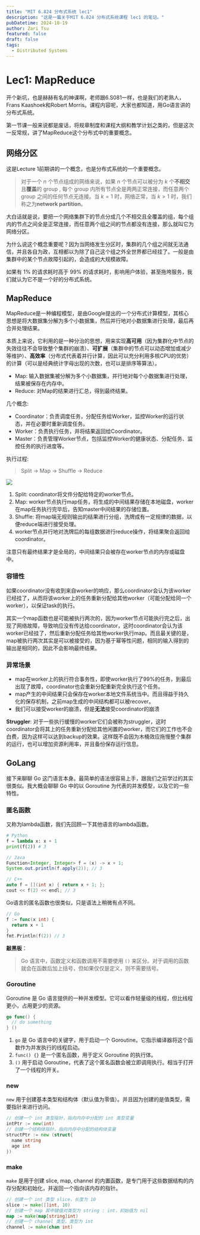 ```yaml
---
title: "MIT 6.824 分布式系统 lec1"
description: "这是一篇关于MIT 6.824 分布式系统课程 lec1 的笔记。"
pubDatetime: 2024-10-19
author: Zari Tsu
featured: false
draft: false
tags:
  - Distributed Systems
---
```


# Lec1: MapReduce

开个新坑，也是赫赫有名的神课啊，老师跟6.S081一样，也是我们的老熟人，Frans Kaashoek和Robert Morris。课程内容呢，大家也都知道，用Go语言讲的分布式系统。

第一节课一般来说都是废话，将规章制度和课程大纲和教学计划之类的，但是这次一反常规，讲了MapReduce这个分布式中的重要概念。

## 网络分区

这是Lecture 1前期讲的一个概念，也是分布式系统的一个重要概念。

> 对于一个 $n$ 个节点组成的网络来说，如果 $n$ 个节点可以被分为 $k$ 个**不相交**且**覆盖**的 group , 每个 group 内所有节点全是两两正常连接，而任意两个 group 之间的任何节点无连接。当 $k = 1$ 时，网络正常，当 $k > 1$ 时，我们称之为**network partition**。

大白话就是说，要把一个网络集群下的节点分成几个不相交且全覆盖的组，每个组内的节点之间全是正常连接，而任意两个组之间的节点都没有连接，那么就叫它为网络分区。

为什么说这个概念重要呢？因为当网络发生分区时，集群的几个组之间就无法通信，并且各自为政，互相都以为除了自己这个组之外全世界都已经挂了。一般是由集群中的某个节点故障引起的，会造成的大规模故障。

如果有 1% 的请求耗时高于 99% 的请求耗时，影响用户体验，甚至拖垮服务，我们就认为它不是一个好的分布式系统。

## MapReduce

MapReduce是一种编程模型，是由Google提出的一个分布式计算模型，其核心思想是将大数据集分解为多个小数据集，然后并行地对小数据集进行处理，最后再合并处理结果。

本质上来说，它利用的是一种分治的思想，用来实现**高可用**（因为集群化中节点的失效往往不会导致整个集群的崩溃）、**可扩展**（集群中的节点可以动态增加或减少等维护）、**高效率**（分布式代表着并行计算，因此可以充分利用多核CPU的优势）的计算（可以是经典统计字母出现的次数，也可以是排序等算法）。

* Map: 输入数据集被分解为多个小数据集，并行地对每个小数据集进行处理，结果被保存在内存中。
* Reduce: 对Map的结果进行汇总，得到最终结果。

几个概念: 

* Coordinator：负责调度任务，分配任务给Worker，监控Worker的运行状态，并在必要时重新调度任务。
* Worker：负责执行任务，并将结果返回给Coordinator。
* Master：负责管理Worker节点，包括监控Worker的健康状态、分配任务、监控任务的执行进度等。

执行过程: 

> Split -> Map -> Shuffle -> Reduce

![](https://www.panziye.com/wp-content/uploads/2020/08/2020080607075996.png)

1. Split: coordinator将文件分配给特定的worker节点。
2. Map: worker节点执行map任务，将生成的中间结果存储在本地磁盘，worker在map任务执行完毕后，告知master中间结果的存储位置。
3. Shuffle: 将map端无规则输出的结果进行分组，洗牌成有一定规律的数据，以便reduce端进行接受处理。 
4. worker节点并行地对洗牌后的每组数据进行reduce操作，将结果聚合返回给coordinator。

注意只有最终结果才是全局的，中间结果只会被存在worker节点的内存或磁盘中。

### 容错性

如果coordinator没有收到来自worker的响应，那么coordinator会认为该worker已经挂了，从而将该worker上的任务重新分配给其他worker（可能分配给同一个worker），以保证task的执行。

其实一个map函数也是可能被执行两次的，因为worker节点可能执行完之后，出现了网络故障，导致响应没有传达给coordinator，这时coordinator会认为该worker已经挂了，然后重新分配任务给其他worker执行map。而且最关键的是，map被执行两次其实是可以被接受的，因为基于幂等性问题，相同的输入得到的输出是相同的，因此不会影响最终结果。

### 异常场景

* map在worker上的执行符合事务性，即使worker执行了99%的任务，到最后出现了故障，coordinator也会重新分配重新完全执行这个任务。
* map产生的中间结果只会保存在worker本地文件系统当中。而且得益于持久化的保存机制，之前map生成的中间结构都可以被recover。
* 我们可以接受worker的崩溃，但是**无法**接受coordinator的崩溃

**Struggler**: 对于一些执行缓慢的worker它们会被称为struggler，这时coordinator会将其上的任务重新分配给其他闲置的worker，而它们的工作也不会白费，因为这样可以达到backup的效果。这样既不会因为木桶效应拖慢整个集群的运行，也可以增加资源利用率，并且备份保存运行信息。

## GoLang

接下来聊聊 Go 这门语言本身。最简单的语法很容易上手，跟我们之前学过的其实很类似。我大概会聊聊 Go 中的以 Goroutine 为代表的并发模型，以及它的一些特性。

### 匿名函数

又称为lambda函数，我们先回顾一下其他语言的lambda函数。

```python
# Python
f = lambda x: x + 1
print(f(2)) # 3
```

```java
// Java
Function<Integer, Integer> f = (x) -> x + 1;
System.out.println(f.apply(2)); // 3
```

```c++
// C++
auto f = [](int x) { return x + 1; };
cout << f(2) << endl; // 3
```

Go语言的匿名函数也很类似，只是语法上稍微有点不同。

```go
// Go
f := func(x int) {
  return x + 1
}
fmt.Println(f(2)) // 3
```

**敲黑板**：

> Go 语言中，函数定义和函数调用不需要使用 `()` 来区分。对于调用的函数就会在函数后加上括号，但如果仅仅是定义，则不需要括号。

### Goroutine

Goroutine 是 Go 语言提供的一种并发模型。它可以看作轻量级的线程，但比线程更小，占用更少的资源。

```go
go func() {
  // do something
} ()
```

1. `go` 是 Go 语言中的关键字，用于启动一个 Goroutine。它指示编译器将这个函数作为并发执行的线程启动。
2. `func() {}` 是一个匿名函数，用于定义 Goroutine 的执行体。
3. `()` 用于启动 Goroutine，代表了这个匿名函数会被立即调用执行。相当于打开了一个线程的开关。

### new

`new` 用于创建基本类型和结构体（默认值为零值）。并且因为创建的是值类型，需要指针来进行访问。

```go
// 创建一个 int 类型指针，指向内存中分配的 int 类型变量
intPtr := new(int)
// 创建一个结构体指针，指向内存中分配的结构体变量
structPtr := new (struct{
  name string
  age int
})
```

### make

`make` 是用于创建 slice, map, channel 的内置函数，是专门用于这些数据结构的内存分配和初始化，并返回一个指向该内存的指针。

```go
// 创建一个 int 类型 slice，长度为 10
slice := make([]int, 10)
// 创建一个 map 其中键值对类型为 string : int，初始值为 nil
map := make(map[string]int)
// 创建一个 channel 类型，类型为 int
channel := make(chan int)
```
